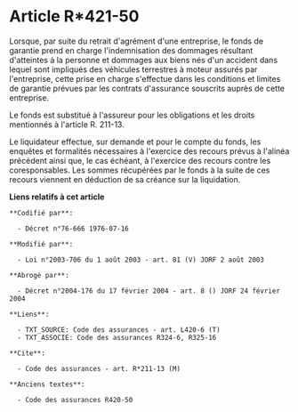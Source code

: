 # Article R*421-50

Lorsque, par suite du retrait d'agrément d'une entreprise, le fonds de garantie prend en charge l'indemnisation des dommages
résultant d'atteintes à la personne et dommages aux biens nés d'un accident dans lequel sont impliqués des véhicules
terrestres à moteur assurés par l'entreprise, cette prise en charge s'effectue dans les conditions et limites de garantie
prévues par les contrats d'assurance souscrits auprès de cette entreprise.

Le fonds est substitué à l'assureur pour les obligations et les droits mentionnés à l'article R. 211-13.

Le liquidateur effectue, sur demande et pour le compte du fonds, les enquêtes et formalités nécessaires à l'exercice des
recours prévus à l'alinéa précédent ainsi que, le cas échéant, à l'exercice des recours contre les coresponsables. Les sommes
récupérées par le fonds à la suite de ces recours viennent en déduction de sa créance sur la liquidation.

**Liens relatifs à cet article**

	**Codifié par**:

	  - Décret n°76-666 1976-07-16

	**Modifié par**:

	  - Loi n°2003-706 du 1 août 2003 - art. 81 (V) JORF 2 août 2003

	**Abrogé par**:

	  - Décret n°2004-176 du 17 février 2004 - art. 8 () JORF 24 février 2004

	**Liens**:

	  - TXT_SOURCE: Code des assurances - art. L420-6 (T)
	  - TXT_ASSOCIE: Code des assurances R324-6, R325-16

	**Cite**:

	  - Code des assurances - art. R*211-13 (M)

	**Anciens textes**:

	  - Code des assurances R420-50
